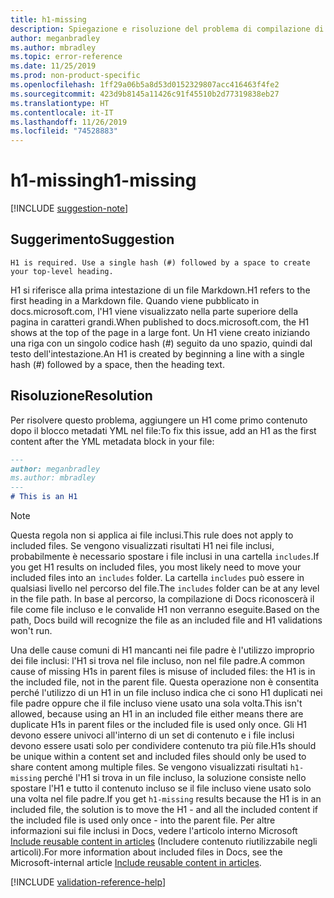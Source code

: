 ```yaml
---
title: h1-missing
description: Spiegazione e risoluzione del problema di compilazione di Docs h1-missing.
author: meganbradley
ms.author: mbradley
ms.topic: error-reference
ms.date: 11/25/2019
ms.prod: non-product-specific
ms.openlocfilehash: 1ff29a06b5a8d53d0152329807acc416463f4fe2
ms.sourcegitcommit: 423d9b8145a11426c91f45510b2d77319838eb27
ms.translationtype: HT
ms.contentlocale: it-IT
ms.lasthandoff: 11/26/2019
ms.locfileid: "74528883"
---
```

# <a name="h1-missing"></a><span data-ttu-id="5c92e-103">h1-missing</span><span class="sxs-lookup"><span data-stu-id="5c92e-103">h1-missing</span></span>

[!INCLUDE [suggestion-note](includes/suggestion-note.md)]

## <a name="suggestion"></a><span data-ttu-id="5c92e-104">Suggerimento</span><span class="sxs-lookup"><span data-stu-id="5c92e-104">Suggestion</span></span>

`H1 is required. Use a single hash (#) followed by a space to create your top-level heading.`

<span data-ttu-id="5c92e-105">H1 si riferisce alla prima intestazione di un file Markdown.</span><span class="sxs-lookup"><span data-stu-id="5c92e-105">H1 refers to the first heading in a Markdown file.</span></span> <span data-ttu-id="5c92e-106">Quando viene pubblicato in docs.microsoft.com, l'H1 viene visualizzato nella parte superiore della pagina in caratteri grandi.</span><span class="sxs-lookup"><span data-stu-id="5c92e-106">When published to docs.microsoft.com, the H1 shows at the top of the page in a large font.</span></span> <span data-ttu-id="5c92e-107">Un H1 viene creato iniziando una riga con un singolo codice hash (#) seguito da uno spazio, quindi dal testo dell'intestazione.</span><span class="sxs-lookup"><span data-stu-id="5c92e-107">An H1 is created by beginning a line with a single hash (#) followed by a space, then the heading text.</span></span>

## <a name="resolution"></a><span data-ttu-id="5c92e-108">Risoluzione</span><span class="sxs-lookup"><span data-stu-id="5c92e-108">Resolution</span></span>

<span data-ttu-id="5c92e-109">Per risolvere questo problema, aggiungere un H1 come primo contenuto dopo il blocco metadati YML nel file:</span><span class="sxs-lookup"><span data-stu-id="5c92e-109">To fix this issue, add an H1 as the first content after the YML metadata block in your file:</span></span>

```markdown
---
author: meganbradley
ms.author: mbradley
---
# This is an H1
```

> [!NOTE]
> <span data-ttu-id="5c92e-110">Questa regola non si applica ai file inclusi.</span><span class="sxs-lookup"><span data-stu-id="5c92e-110">This rule does not apply to included files.</span></span> <span data-ttu-id="5c92e-111">Se vengono visualizzati risultati H1 nei file inclusi, probabilmente è necessario spostare i file inclusi in una cartella `includes`.</span><span class="sxs-lookup"><span data-stu-id="5c92e-111">If you get H1 results on included files, you most likely need to move your included files into an `includes` folder.</span></span> <span data-ttu-id="5c92e-112">La cartella `includes` può essere in qualsiasi livello nel percorso del file.</span><span class="sxs-lookup"><span data-stu-id="5c92e-112">The `includes` folder can be at any level in the file path.</span></span> <span data-ttu-id="5c92e-113">In base al percorso, la compilazione di Docs riconoscerà il file come file incluso e le convalide H1 non verranno eseguite.</span><span class="sxs-lookup"><span data-stu-id="5c92e-113">Based on the path, Docs build will recognize the file as an included file and H1 validations won't run.</span></span>
>
> <span data-ttu-id="5c92e-114">Una delle cause comuni di H1 mancanti nei file padre è l'utilizzo improprio dei file inclusi: l'H1 si trova nel file incluso, non nel file padre.</span><span class="sxs-lookup"><span data-stu-id="5c92e-114">A common cause of missing H1s in parent files is misuse of included files: the H1 is in the included file, not in the parent file.</span></span> <span data-ttu-id="5c92e-115">Questa operazione non è consentita perché l'utilizzo di un H1 in un file incluso indica che ci sono H1 duplicati nei file padre oppure che il file incluso viene usato una sola volta.</span><span class="sxs-lookup"><span data-stu-id="5c92e-115">This isn't allowed, because using an H1 in an included file either means there are duplicate H1s in parent files or the included file is used only once.</span></span> <span data-ttu-id="5c92e-116">Gli H1 devono essere univoci all'interno di un set di contenuto e i file inclusi devono essere usati solo per condividere contenuto tra più file.</span><span class="sxs-lookup"><span data-stu-id="5c92e-116">H1s should be unique within a content set and included files should only be used to share content among multiple files.</span></span> <span data-ttu-id="5c92e-117">Se vengono visualizzati risultati `h1-missing` perché l'H1 si trova in un file incluso, la soluzione consiste nello spostare l'H1 e tutto il contenuto incluso se il file incluso viene usato solo una volta nel file padre.</span><span class="sxs-lookup"><span data-stu-id="5c92e-117">If you get `h1-missing` results because the H1 is in an included file, the solution is to move the H1 - and all the included content if the included file is used only once - into the parent file.</span></span> <span data-ttu-id="5c92e-118">Per altre informazioni sui file inclusi in Docs, vedere l'articolo interno Microsoft [Include reusable content in articles](https://review.docs.microsoft.com/en-us/help/contribute/includes-best-practices?branch=master) (Includere contenuto riutilizzabile negli articoli).</span><span class="sxs-lookup"><span data-stu-id="5c92e-118">For more information about included files in Docs, see the Microsoft-internal article [Include reusable content in articles](https://review.docs.microsoft.com/en-us/help/contribute/includes-best-practices?branch=master).</span></span>

<!--make sure to add this file to your includes folder and verify the path-->
[!INCLUDE [validation-reference-help](includes/validation-reference-help.md)]
